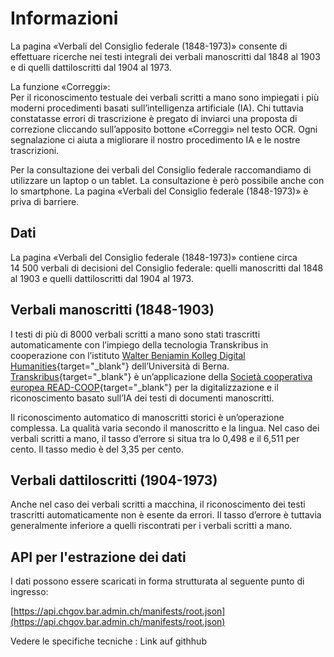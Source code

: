 # Informazioni

La pagina «Verbali del Consiglio federale (1848-1973)» consente di effettuare ricerche nei testi integrali dei verbali manoscritti dal 1848 al 1903 e di quelli dattiloscritti dal 1904 al 1973.

La funzione «Correggi»:  
Per il riconoscimento testuale dei verbali scritti a mano sono impiegati i più moderni procedimenti basati sull’intelligenza artificiale (IA). Chi tuttavia constatasse errori di trascrizione è pregato di inviarci una proposta di correzione cliccando sull’apposito bottone «Correggi» nel testo OCR. Ogni segnalazione ci aiuta a migliorare il nostro procedimento IA e le nostre trascrizioni.

Per la consultazione dei verbali del Consiglio federale raccomandiamo di utilizzare un laptop o un tablet. La consultazione è però possibile anche con lo smartphone. La pagina «Verbali del Consiglio federale (1848-1973)» è priva di barriere.

## Dati

La pagina «Verbali del Consiglio federale (1848-1973)» contiene circa 14 500 verbali di decisioni del Consiglio federale: quelli manoscritti dal 1848 al 1903 e quelli dattiloscritti dal 1904 al 1973.

## Verbali manoscritti (1848-1903)

I testi di più di 8000 verbali scritti a mano sono stati trascritti automaticamente con l’impiego della tecnologia Transkribus in cooperazione con l’istituto [Walter Benjamin Kolleg Digital Humanities](https://www.dh.unibe.ch/index_ger.html){target="_blank"} dell’Università di Berna. [Transkribus](https://readcoop.eu/de/transkribus/){target="_blank"} è un’applicazione della [Società cooperativa europea READ-COOP](https://readcoop.eu/de/){target="_blank"} per la digitalizzazione e il riconoscimento basato sull’IA dei testi di documenti manoscritti.

Il riconoscimento automatico di manoscritti storici è un’operazione complessa. La qualità varia secondo il manoscritto e la lingua. Nel caso dei verbali scritti a mano, il tasso d’errore si situa tra lo 0,498 e il 6,511 per cento. Il tasso medio è del 3,35 per cento.

## Verbali dattiloscritti (1904-1973)

Anche nel caso dei verbali scritti a macchina, il riconoscimento dei testi trascritti automaticamente non è esente da errori. Il tasso d’errore è tuttavia generalmente inferiore a quelli riscontrati per i verbali scritti a mano.

## API per l'estrazione dei dati

I dati possono essere scaricati in forma strutturata al seguente punto di ingresso:

[https://api.chgov.bar.admin.ch/manifests/root.json](https://api.chgov.bar.admin.ch/manifests/root.json)

Vedere le specifiche tecniche : Link auf githhub

